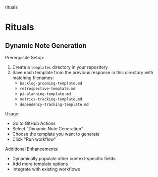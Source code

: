 rituals
# Rituals

## Dynamic Note Generation

Prerequisite Setup:
1. Create a `templates` directory in your repository
2. Save each template from the previous response in this directory with matching filenames:
   - `backlog-grooming-template.md`
   - `retrospective-template.md`
   - `pi-planning-template.md`
   - `metrics-tracking-template.md`
   - `dependency-tracking-template.md`

Usage:
- Go to GitHub Actions
- Select "Dynamic Note Generation"
- Choose the template you want to generate
- Click "Run workflow"

Additional Enhancements:
- Dynamically populate other context-specific fields
- Add more template options
- Integrate with existing workflows
